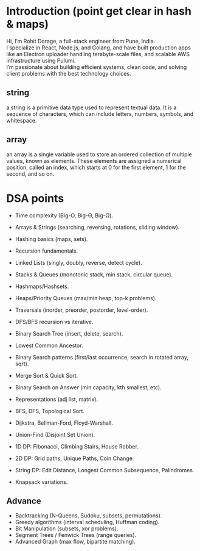 # Introduction (point get clear in hash & maps)
Hi, I’m Rohit Dorage, a full-stack engineer from Pune, India.  
I specialize in React, Node.js, and Golang, and have built production apps like an Electron uploader handling terabyte-scale files, and scalable AWS infrastructure using Pulumi.  
I’m passionate about building efficient systems, clean code, and solving client problems with the best technology choices.

## string 
a string is a primitive data type used to represent textual data. It is a sequence of characters, which can include letters, numbers, symbols, and whitespace.

## array 
an array is a single variable used to store an ordered collection of multiple values, known as elements. These elements are assigned a numerical position, called an index, which starts at 0 for the first element, 1 for the second, and so on.

# DSA points 
- Time complexity (Big-O, Big-Θ, Big-Ω).
- Arrays & Strings (searching, reversing, rotations, sliding window).
- Hashing basics (maps, sets).
- Recursion fundamentals.

- Linked Lists (singly, doubly, reverse, detect cycle).
- Stacks & Queues (monotonic stack, min stack, circular queue).
- Hashmaps/Hashsets.
- Heaps/Priority Queues (max/min heap, top-k problems).
- Traversals (inorder, preorder, postorder, level-order).
- DFS/BFS recursion vs iterative.
- Binary Search Tree (insert, delete, search).
- Lowest Common Ancestor.
- Binary Search patterns (first/last occurrence, search in rotated array, sqrt).
- Merge Sort & Quick Sort.
- Binary Search on Answer (min capacity, kth smallest, etc).
- Representations (adj list, matrix).
- BFS, DFS, Topological Sort.
- Dijkstra, Bellman-Ford, Floyd-Warshall.
- Union-Find (Disjoint Set Union).
- 1D DP: Fibonacci, Climbing Stairs, House Robber.
- 2D DP: Grid paths, Unique Paths, Coin Change.
- String DP: Edit Distance, Longest Common Subsequence, Palindromes.
- Knapsack variations.

## Advance
- Backtracking (N-Queens, Sudoku, subsets, permutations).
- Greedy algorithms (interval scheduling, Huffman coding).
- Bit Manipulation (subsets, xor problems).
- Segment Trees / Fenwick Trees (range queries).
- Advanced Graph (max flow, bipartite matching).

